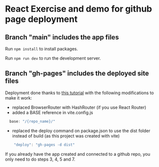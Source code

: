 # React Exercise and demo for github page deployment

## Branch "main" includes the app files

Run `npm install` to install packages.

Run `npm run dev` to run the development server.

## Branch "gh-pages" includes the deployed site files

Deployment done thanks to [this tutorial](https://github.com/gitname/react-gh-pages) with the following modifications to make it work:
* replaced BrowserRouter with HashRouter (if you use React Router)
* added a BASE reference in vite.config.js
```javascript
  base: "/{repo_name}/"
```
* replaced the deploy command on package.json to use the dist folder instead of build (as this project was created with vite)
```javascript
    "deploy": "gh-pages -d dist"
```

If you already have the app created and connected to a github repo, you only need to do steps 3, 4, 5 and 7.
 
